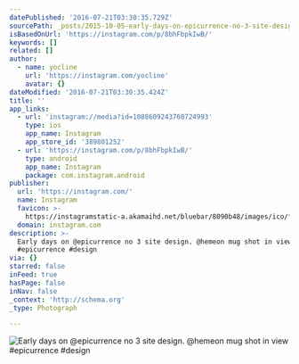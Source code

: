 ```yaml
---
datePublished: '2016-07-21T03:30:35.729Z'
sourcePath: _posts/2015-10-05-early-days-on-epicurrence-no-3-site-design-hemeon-mug-sho.md
isBasedOnUrl: 'https://instagram.com/p/8bhFbpkIwB/'
keywords: []
related: []
author:
  - name: yocline
    url: 'https://instagram.com/yocline'
    avatar: {}
dateModified: '2016-07-21T03:30:35.424Z'
title: ''
app_links:
  - url: 'instagram://media?id=1088609243760724993'
    type: ios
    app_name: Instagram
    app_store_id: '389801252'
  - url: 'https://instagram.com/p/8bhFbpkIwB/'
    type: android
    app_name: Instagram
    package: com.instagram.android
publisher:
  url: 'https://instagram.com/'
  name: Instagram
  favicon: >-
    https://instagramstatic-a.akamaihd.net/bluebar/8090b48/images/ico/favicon.ico
  domain: instagram.com
description: >-
  Early days on @epicurrence no 3 site design. @hemeon mug shot in view
  #epicurrence #design
via: {}
starred: false
inFeed: true
hasPage: false
inNav: false
_context: 'http://schema.org'
_type: Photograph

---
```

![Early days on @epicurrence no 3 site design. @hemeon mug shot in view #epicurrence #design](https://s3-us-west-2.amazonaws.com/the-grid-img/p/2b0f7a76c0151282ef19f31fef4840683bda9048.jpg)